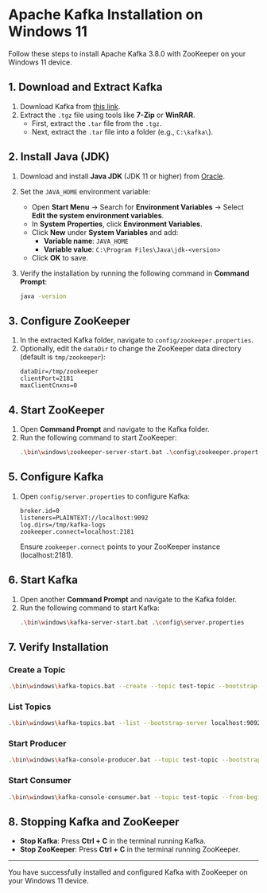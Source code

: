 
# Apache Kafka Installation on Windows 11

Follow these steps to install Apache Kafka 3.8.0 with ZooKeeper on your Windows 11 device.

## 1. Download and Extract Kafka

1. Download Kafka from [this link](https://dlcdn.apache.org/kafka/3.8.0/kafka_2.13-3.8.0.tgz).
2. Extract the `.tgz` file using tools like **7-Zip** or **WinRAR**.
   - First, extract the `.tar` file from the `.tgz`.
   - Next, extract the `.tar` file into a folder (e.g., `C:\kafka\`).

## 2. Install Java (JDK)

1. Download and install **Java JDK** (JDK 11 or higher) from [Oracle](https://www.oracle.com/java/technologies/javase-jdk11-downloads.html).
2. Set the `JAVA_HOME` environment variable:
   - Open **Start Menu** → Search for **Environment Variables** → Select **Edit the system environment variables**.
   - In **System Properties**, click **Environment Variables**.
   - Click **New** under **System Variables** and add:
     - **Variable name**: `JAVA_HOME`
     - **Variable value**: `C:\Program Files\Java\jdk-<version>`
   - Click **OK** to save.

3. Verify the installation by running the following command in **Command Prompt**:
   ```bash
   java -version
   ```

## 3. Configure ZooKeeper

1. In the extracted Kafka folder, navigate to `config/zookeeper.properties`.
2. Optionally, edit the `dataDir` to change the ZooKeeper data directory (default is `tmp/zookeeper`):
   ```properties
   dataDir=/tmp/zookeeper
   clientPort=2181
   maxClientCnxns=0
   ```

## 4. Start ZooKeeper

1. Open **Command Prompt** and navigate to the Kafka folder.
2. Run the following command to start ZooKeeper:
   ```bash
   .\bin\windows\zookeeper-server-start.bat .\config\zookeeper.properties
   ```

## 5. Configure Kafka

1. Open `config/server.properties` to configure Kafka:
   ```properties
   broker.id=0
   listeners=PLAINTEXT://localhost:9092
   log.dirs=/tmp/kafka-logs
   zookeeper.connect=localhost:2181
   ```
   Ensure `zookeeper.connect` points to your ZooKeeper instance (localhost:2181).

## 6. Start Kafka

1. Open another **Command Prompt** and navigate to the Kafka folder.
2. Run the following command to start Kafka:
   ```bash
   .\bin\windows\kafka-server-start.bat .\config\server.properties
   ```

## 7. Verify Installation

### Create a Topic
```bash
.\bin\windows\kafka-topics.bat --create --topic test-topic --bootstrap-server localhost:9092 --partitions 1 --replication-factor 1
```

### List Topics
```bash
.\bin\windows\kafka-topics.bat --list --bootstrap-server localhost:9092
```

### Start Producer
```bash
.\bin\windows\kafka-console-producer.bat --topic test-topic --bootstrap-server localhost:9092
```

### Start Consumer
```bash
.\bin\windows\kafka-console-consumer.bat --topic test-topic --from-beginning --bootstrap-server localhost:9092
```

## 8. Stopping Kafka and ZooKeeper

- **Stop Kafka**: Press **Ctrl + C** in the terminal running Kafka.
- **Stop ZooKeeper**: Press **Ctrl + C** in the terminal running ZooKeeper.

---

You have successfully installed and configured Kafka with ZooKeeper on your Windows 11 device.
